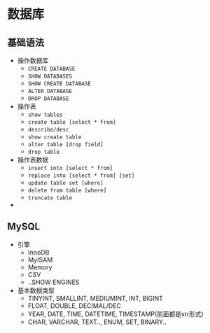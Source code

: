 # 数据库
## 基础语法
- 操作数据库
    - `CREATE DATABASE`
    - `SHOW DATABASES`
    - `SHOW CREATE DATABASE`
    - `ALTER DATABASE`
    - `DROP DATABASE`
- 操作表
    - `show tables`
    - `create table [select * from]`
    - `describe/desc`
    - `show create table`
    - `alter table [drop field]`
    - `drop table`
- 操作表数据
    - `insert into [select * from]`
    - `replace into [select * from] [set]`
    - `update table set [where]`
    - `delete from table [where]`
    - `truncate table`
- 
## MySQL
- 引擎
    - InnoDB
    - MyISAM
    - Memory
    - CSV
    - ..SHOW ENGINES
- 基本数据类型
    - TINYINT, SMALLINT, MEDIUMINT, INT, BIGINT
    - FLOAT, DOUBLE, DECIMAL/DEC
    - YEAR, DATE, TIME, DATETIME, TIMESTAMP(前面都是str形式)
    - CHAR, VARCHAR, TEXT.., ENUM, SET, BINARY..
